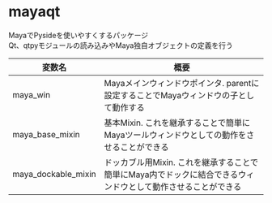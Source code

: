 # mayaqt
MayaでPysideを使いやすくするパッケージ  
Qt、qtpyモジュールの読み込みやMaya独自オブジェクトの定義を行う

| 変数名 | 概要 |
| ---- | ---- |
| maya_win | Mayaメインウィンドウポインタ.  parentに設定することでMayaウィンドウの子として動作する |
| maya_base_mixin | 基本Mixin. これを継承することで簡単にMayaツールウィンドウとしての動作をさせることができる |
| maya_dockable_mixin | ドッカブル用Mixin. これを継承することで簡単にMaya内でドックに結合できるウィンドウとして動作させることができる |
